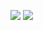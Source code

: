 
<!---
rebzyyxs/rebzyyxs is a ✨ special ✨ repository because its `README.md` (this file) appears on your GitHub profile.
You can click the Preview link to take a look at your changes.
--->

![](https://i.pinimg.com/originals/fc/01/06/fc0106026cb93e313abee670aba1133a.gif)
![](https://i.pinimg.com/originals/06/0a/74/060a745ca1bb04efd7ea496af0691efe.gif)
